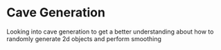 # Cave Generation

Looking into cave generation to get a better understanding about how to randomly generate 2d objects and perform smoothing